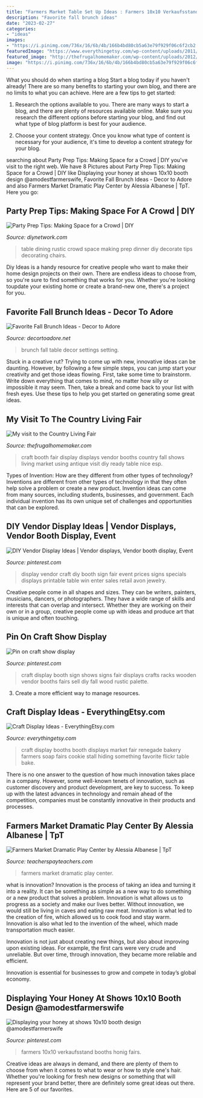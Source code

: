 ```yaml
---
title: "Farmers Market Table Set Up Ideas : Farmers 10x10 Verkaufsstand Booths Honig Fairs"
description: "Favorite fall brunch ideas"
date: "2023-02-27"
categories:
- "ideas"
images:
- "https://i.pinimg.com/736x/16/6b/4b/166b4bd80cb5a63e79f929f06c6f2cb2.jpg"
featuredImage: "https://www.everythingetsy.com/wp-content/uploads/2011/08/117982233_mQvNdogP_c.jpg"
featured_image: "http://thefrugalhomemaker.com/wp-content/uploads/2012/11/DSC_0999.jpg"
image: "https://i.pinimg.com/736x/16/6b/4b/166b4bd80cb5a63e79f929f06c6f2cb2.jpg"
---
```



What you should do when starting a blog
Start a blog today if you haven't already! There are so many benefits to starting your own blog, and there are no limits to what you can achieve. Here are a few tips to get started:
1. Research the options available to you. There are many ways to start a blog, and there are plenty of resources available online. Make sure you research the different options before starting your blog, and find out what type of blog platform is best for your audience.

2. Choose your content strategy. Once you know what type of content is necessary for your audience, it's time to develop a content strategy for your blog.

	

		
searching about Party Prep Tips: Making Space for a Crowd | DIY you've visit to the right web. We have 8 Pictures about Party Prep Tips: Making Space for a Crowd | DIY like Displaying your honey at shows 10x10 booth design @amodestfarmerswife, Favorite Fall Brunch Ideas - Decor to Adore and also Farmers Market Dramatic Play Center by Alessia Albanese | TpT. Here you go:
		
    
## Party Prep Tips: Making Space For A Crowd | DIY

<img loading=lazy src="http://diy.sndimg.com/content/dam/images/diy/fullset/2013/4/10/0/CI-Rustic-Elegance_long-rustic-dining-table-pg58_3x4.jpg.rend.hgtvcom.616.822.suffix/1420780741719.jpeg" onerror="this.onerror=null;this.src='https://tse4.mm.bing.net/th?id=OIP.4pTKtJb-a0bhb0hW5ckyYAHaJ4&amp;pid=15.1';" alt="Party Prep Tips: Making Space for a Crowd | DIY">

_Source: diynetwork.com_

>table dining rustic crowd space making prep dinner diy decorate tips decorating chairs. 

	

Diy Ideas is a handy resource for creative people who want to make their home design projects on their own. There are endless ideas to choose from, so you're sure to find something that works for you. Whether you're looking toupdate your existing home or create a brand-new one, there's a project for you.

    
## Favorite Fall Brunch Ideas - Decor To Adore

<img loading=lazy src="https://decortoadore.net/wp-content/uploads/2017/09/top-10-table-settings-for-a-fall-brunch-brown-table-setting-55f9c62bc6399baf3cd395aa-w620_h800-68.jpg" onerror="this.onerror=null;this.src='https://tse4.mm.bing.net/th?id=OIP.sD6O3zzt6EKHc_AGKB-33AHaLz&amp;pid=15.1';" alt="Favorite Fall Brunch Ideas - Decor to Adore">

_Source: decortoadore.net_

>brunch fall table decor settings setting. 

	

Stuck in a creative rut? Trying to come up with new, innovative ideas can be daunting. However, by following a few simple steps, you can jump start your creativity and get those ideas flowing. First, take some time to brainstorm. Write down everything that comes to mind, no matter how silly or impossible it may seem. Then, take a break and come back to your list with fresh eyes. Use these tips to help you get started on generating some great ideas.

    
## My Visit To The Country Living Fair

<img loading=lazy src="http://thefrugalhomemaker.com/wp-content/uploads/2012/11/DSC_0999.jpg" onerror="this.onerror=null;this.src='https://tse4.mm.bing.net/th?id=OIP.ZMsXuxW_vnJZ8Tezlfd3CwHaLH&amp;pid=15.1';" alt="My visit to the Country Living Fair">

_Source: thefrugalhomemaker.com_

>craft booth fair display displays vendor booths country fall shows living market using antique visit diy ready table nice esp. 

	

Types of Invention: How are they different from other types of technology?
Inventions are different from other types of technology in that they often help solve a problem or create a new product. Invention ideas can come from many sources, including students, businesses, and government. Each individual invention has its own unique set of challenges and opportunities that can be explored.

    
## DIY Vendor Display Ideas | Vendor Displays, Vendor Booth Display, Event

<img loading=lazy src="https://i.pinimg.com/736x/16/6b/4b/166b4bd80cb5a63e79f929f06c6f2cb2.jpg" onerror="this.onerror=null;this.src='https://tse3.mm.bing.net/th?id=OIP.AIwuHLFyZ3PcgNFocFTsYAHaJm&amp;pid=15.1';" alt="DIY Vendor Display Ideas | Vendor displays, Vendor booth display, Event">

_Source: pinterest.com_

>display vendor craft diy booth sign fair event prices signs specials displays printable table win enter sales retail avon jewelry. 

	

Creative people come in all shapes and sizes. They can be writers, painters, musicians, dancers, or photographers. They have a wide range of skills and interests that can overlap and intersect. Whether they are working on their own or in a group, creative people come up with ideas and produce art that is unique and often touching.

    
## Pin On Craft Show Display

<img loading=lazy src="https://i.pinimg.com/736x/7b/98/b9/7b98b96b1d7913e87ade0271a2622472.jpg" onerror="this.onerror=null;this.src='https://tse1.mm.bing.net/th?id=OIP.ilFIsuDS5IydR4NSk8EiiAHaMS&amp;pid=15.1';" alt="Pin on craft show display">

_Source: pinterest.com_

>craft display booth sign shows signs fair displays crafts racks wooden vendor booths fairs sell diy fall wood rustic palette. 

	

3. Create a more efficient way to manage resources.

    
## Craft Display Ideas - EverythingEtsy.com

<img loading=lazy src="https://www.everythingetsy.com/wp-content/uploads/2011/08/117982233_mQvNdogP_c.jpg" onerror="this.onerror=null;this.src='https://tse2.mm.bing.net/th?id=OIP.up1LkdLuoZ46IAqMzC7FUgHaFj&amp;pid=15.1';" alt="Craft Display Ideas - EverythingEtsy.com">

_Source: everythingetsy.com_

>craft display booths booth displays market fair renegade bakery farmers soap fairs cookie stall hiding something favorite flickr table bake. 

	

There is no one answer to the question of how much innovation takes place in a company. However, some well-known tenets of innovation, such as customer discovery and product development, are key to success. To keep up with the latest advances in technology and remain ahead of the competition, companies must be constantly innovative in their products and processes.

    
## Farmers Market Dramatic Play Center By Alessia Albanese | TpT

<img loading=lazy src="https://ecdn.teacherspayteachers.com/thumbitem/Farmers-Market-Dramatic-Play-Center-2000675-1534426330/original-2000675-2.jpg" onerror="this.onerror=null;this.src='https://tse2.mm.bing.net/th?id=OIP.HxsS8oX0DmxEkfNrc9g3ywAAAA&amp;pid=15.1';" alt="Farmers Market Dramatic Play Center by Alessia Albanese | TpT">

_Source: teacherspayteachers.com_

>farmers market dramatic play center. 

	

what is innovation?
Innovation is the process of taking an idea and turning it into a reality. It can be something as simple as a new way to do something or a new product that solves a problem. Innovation is what allows us to progress as a society and make our lives better.
Without innovation, we would still be living in caves and eating raw meat. Innovation is what led to the creation of fire, which allowed us to cook food and stay warm. Innovation is also what led to the invention of the wheel, which made transportation much easier.

Innovation is not just about creating new things, but also about improving upon existing ideas. For example, the first cars were very crude and unreliable. But over time, through innovation, they became more reliable and efficient.

Innovation is essential for businesses to grow and compete in today’s global economy.

    
## Displaying Your Honey At Shows 10x10 Booth Design @amodestfarmerswife

<img loading=lazy src="https://i.pinimg.com/736x/2f/c0/03/2fc003637f5afb00ad6fa7e41813de9b.jpg" onerror="this.onerror=null;this.src='https://tse3.mm.bing.net/th?id=OIP.iHUmYjm7tMU0Ib3oz72_tgHaJ3&amp;pid=15.1';" alt="Displaying your honey at shows 10x10 booth design @amodestfarmerswife">

_Source: pinterest.com_

>farmers 10x10 verkaufsstand booths honig fairs. 

	

Creative ideas are always in demand, and there are plenty of them to choose from when it comes to what to wear or how to style one's hair. Whether you're looking for fresh new designs or something that will represent your brand better, there are definitely some great ideas out there. Here are 5 of our favorites.


